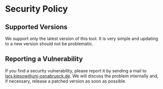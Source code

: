 Security Policy
===============

Supported Versions
------------------

We support only the latest version of this tool.
It is very simple and updating to a new version should not be problematic.


Reporting a Vulnerability
-------------------------

If you find a security vulnerability,
please report it by sending a mail to lars.kiesow@uni-osnabrueck.de.
We will discuss the problem internally and, if necessary, release a patched version as soon as possible.
